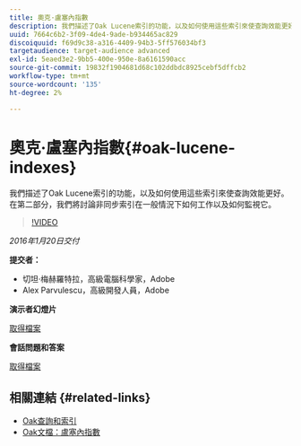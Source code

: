 ```yaml
---
title: 奧克·盧塞內指數
description: 我們描述了Oak Lucene索引的功能，以及如何使用這些索引來使查詢效能更好。 在第二部分，我們將討論非同步索引在一般情況下如何工作以及如何監視它。
uuid: 7664c6b2-3f09-4de4-9ade-b934465ac829
discoiquuid: f69d9c38-a316-4409-94b3-5ff576034bf3
targetaudience: target-audience advanced
exl-id: 5eaed3e2-9bb5-400e-950e-8a6161590acc
source-git-commit: 19832f1904681d68c102ddbdc8925cebf5dffcb2
workflow-type: tm+mt
source-wordcount: '135'
ht-degree: 2%

---
```


# 奧克·盧塞內指數{#oak-lucene-indexes}

我們描述了Oak Lucene索引的功能，以及如何使用這些索引來使查詢效能更好。 在第二部分，我們將討論非同步索引在一般情況下如何工作以及如何監視它。

>[!VIDEO](https://video.tv.adobe.com/v/19303/?quality=9)

*2016年1月20日交付*

**提交者：**

* 切坦·梅赫羅特拉，高級電腦科學家，Adobe
* Alex Parvulescu，高級開發人員，Adobe

**演示者幻燈片**

[取得檔案](assets/aem-gems-012016-oak-lucene-indexes-async-local.pdf)

**會話問題和答案**

[取得檔案](assets/q-a-1-20-16-gem-session-oak-lucene-indexes.pdf)

## 相關連結 {#related-links}

* [Oak查詢和索引](https://docs.adobe.com/docs/en/aem/6-1/deploy/platform/queries-and-indexing.html)
* [Oak文檔：盧塞內指數](https://jackrabbit.apache.org/oak/docs/query/lucene.html)